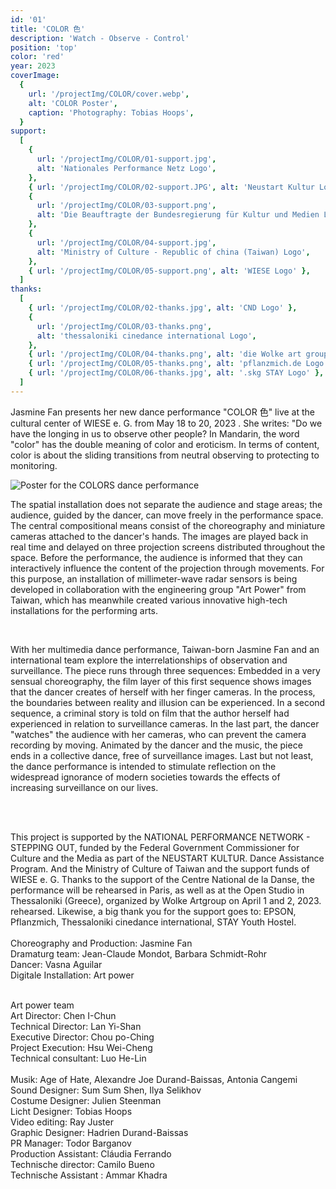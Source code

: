 ```yaml
---
id: '01'
title: 'COLOR ⾊'
description: 'Watch - Observe - Control'
position: 'top'
color: 'red'
year: 2023
coverImage:
  {
    url: '/projectImg/COLOR/cover.webp',
    alt: 'COLOR Poster',
    caption: 'Photography: Tobias Hoops',
  }
support:
  [
    {
      url: '/projectImg/COLOR/01-support.jpg',
      alt: 'Nationales Performance Netz Logo',
    },
    { url: '/projectImg/COLOR/02-support.JPG', alt: 'Neustart Kultur Logo' },
    {
      url: '/projectImg/COLOR/03-support.png',
      alt: 'Die Beauftragte der Bundesregierung für Kultur und Medien Logo',
    },
    {
      url: '/projectImg/COLOR/04-support.jpg',
      alt: 'Ministry of Culture - Republic of china (Taiwan) Logo',
    },
    { url: '/projectImg/COLOR/05-support.png', alt: 'WIESE Logo' },
  ]
thanks:
  [
    { url: '/projectImg/COLOR/02-thanks.jpg', alt: 'CND Logo' },
    {
      url: '/projectImg/COLOR/03-thanks.png',
      alt: 'thessaloniki cinedance international Logo',
    },
    { url: '/projectImg/COLOR/04-thanks.png', alt: 'die Wolke art group Logo' },
    { url: '/projectImg/COLOR/05-thanks.png', alt: 'pflanzmich.de Logo' },
    { url: '/projectImg/COLOR/06-thanks.jpg', alt: '.skg STAY Logo' },
  ]
---
```


Jasmine Fan presents her new dance performance "COLOR ⾊" live at the
cultural center of WIESE e. G. from May 18 to 20, 2023 . She writes: "Do we
have the longing in us to observe other people? In Mandarin, the word
"color" has the double meaning of color and eroticism. In terms of content,
color is about the sliding transitions from neutral observing to protecting to
monitoring.
<br>

![Poster for the COLORS dance performance](/projectImg/COLOR/poster.webp)
<br>

The spatial installation does not separate the audience and stage areas; the
audience, guided by the dancer, can move freely in the performance space.
The central compositional means consist of the choreography and miniature
cameras attached to the dancer's hands. The images are played back in real
time and delayed on three projection screens distributed throughout the
space. Before the performance, the audience is informed that they can
interactively influence the content of the projection through movements. For
this purpose, an installation of millimeter-wave radar sensors is being
developed in collaboration with the engineering group "Art Power" from
Taiwan, which has meanwhile created various innovative high-tech
installations for the performing arts.

<br>

With her multimedia dance performance, Taiwan-born Jasmine Fan and an
international team explore the interrelationships of observation and
surveillance. The piece runs through three sequences: Embedded in a very
sensual choreography, the film layer of this first sequence shows images that
the dancer creates of herself with her finger cameras. In the process, the
boundaries between reality and illusion can be experienced. In a second
sequence, a criminal story is told on film that the author herself had
experienced in relation to surveillance cameras. In the last part, the dancer
"watches" the audience with her cameras, who can prevent the camera
recording by moving. Animated by the dancer and the music, the piece ends
in a collective dance, free of surveillance images. Last but not least, the
dance performance is intended to stimulate reflection on the widespread
ignorance of modern societies towards the effects of increasing surveillance
on our lives.

<br>
<br>

This project is supported by the NATIONAL PERFORMANCE NETWORK -
STEPPING OUT, funded by the Federal Government Commissioner for
Culture and the Media as part of the NEUSTART KULTUR. Dance Assistance
Program. And the Ministry of Culture of Taiwan and the support funds of
WIESE e. G. Thanks to the support of the Centre National de la Danse, the
performance will be rehearsed in Paris, as well as at the Open Studio in
Thessaloniki (Greece), organized by Wolke Artgroup on April 1 and 2, 2023.
rehearsed. Likewise, a big thank you for the support goes to: EPSON,
Pflanzmich, Thessaloniki cinedance international, STAY Youth Hostel.
<br>
<br>
Choreography and Production: Jasmine Fan<br>
Dramaturg team: Jean-Claude Mondot, Barbara Schmidt-Rohr<br>
Dancer: Vasna Aguilar<br>
Digitale Installation: Art power<br><br>

Art power team <br>
Art Director: Chen I-Chun<br>
Technical Director: Lan Yi-Shan<br>
Executive Director: Chou po-Ching<br>
Project Execution: Hsu Wei-Cheng<br>
Technical consultant: Luo He-Lin<br><br>
Musik: Age of Hate, Alexandre Joe Durand-Baissas, Antonia Cangemi<br>
Sound Designer: Sum Sum Shen, Ilya Selikhov<br>
Costume Designer: Julien Steenman<br>
Licht Designer: Tobias Hoops<br>
Video editing: Ray Juster<br>
Graphic Designer: Hadrien Durand-Baissas<br>
PR Manager: Todor Barganov<br>
Production Assistant: Cláudia Ferrando<br>
Technische director: Camilo Bueno<br>
Technische Assistant : Ammar Khadra<br>
